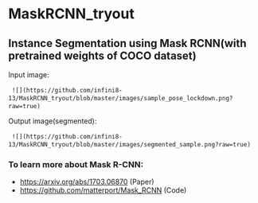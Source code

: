 # MaskRCNN_tryout
## Instance Segmentation using Mask RCNN(with pretrained weights of COCO dataset)
Input image:

     ![](https://github.com/infini8-13/MaskRCNN_tryout/blob/master/images/sample_pose_lockdown.png?raw=true)
Output image(segmented):

     ![](https://github.com/infini8-13/MaskRCNN_tryout/blob/master/images/segmented_sample.png?raw=true)  

### To learn more about Mask R-CNN:
* https://arxiv.org/abs/1703.06870 (Paper)
* https://github.com/matterport/Mask_RCNN (Code)


